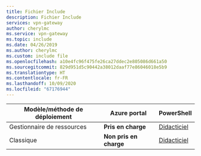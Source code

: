 ```yaml
---
title: Fichier Include
description: Fichier Include
services: vpn-gateway
author: cherylmc
ms.service: vpn-gateway
ms.topic: include
ms.date: 04/26/2019
ms.author: cherylmc
ms.custom: include file
ms.openlocfilehash: a10e4fc96f475fe26ca27ddec2e805086d661a50
ms.sourcegitcommit: 829d951d5c90442a38012daaf77e86046018e5b9
ms.translationtype: HT
ms.contentlocale: fr-FR
ms.lasthandoff: 10/09/2020
ms.locfileid: "67176944"
---
```

| **Modèle/méthode de déploiement** | **Azure portal** | **PowerShell** | 
| --- | --- | --- |
| Gestionnaire de ressources | **Pris en charge** | [Didacticiel](../articles/expressroute/expressroute-howto-coexist-resource-manager.md)|
| Classique | **Non pris en charge** | [Didacticiel](../articles/expressroute/expressroute-howto-coexist-classic.md) |
